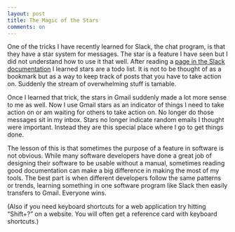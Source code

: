 ```yaml
---
layout: post
title: The Magic of the Stars
comments: on
---
```

One of the tricks I have recently learned for Slack, the chat program, is that they have a star system for messages. The star is a feature I have seen but I did not understand how to use it that well. After reading a [page in the Slack documentation](https://get.slack.help/hc/en-us/articles/201331016-Star-channels-messages-or-files) I learned stars are a todo list. It is not to be thought of as a bookmark but as a way to keep track of posts that you have to take action on. Suddenly the stream of overwhelming stuff is tamable.

Once I learned that trick, the stars in Gmail suddenly made a lot more sense to me as well. Now I use Gmail stars as an indicator of things I need to take action on or am waiting for others to take action on. No longer do those messages sit in my inbox. Stars no longer indicate random emails I thought were important. Instead they are this special place where I go to get things done.

The lesson of this is that sometimes the purpose of a feature in software is not obvious. While many software developers have done a great job of designing their software to be usable without a manual, sometimes reading good documentation can make a big difference in making the most of my tools. The best part is when different developers follow the same patterns or trends, learning something in one software program like Slack then easily transfers to Gmail. Everyone wins.

(Also if you need keyboard shortcuts for a web application try hitting “Shift+?” on a website. You will often get a reference card with keyboard shortcuts.)